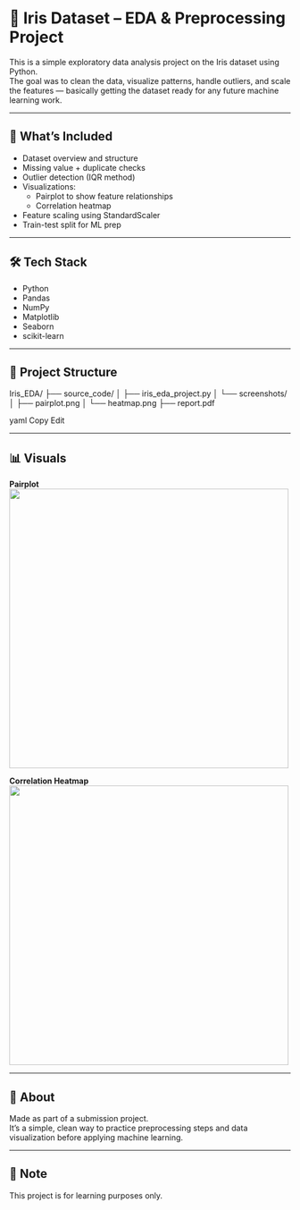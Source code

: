 # 🌸 Iris Dataset – EDA & Preprocessing Project

This is a simple exploratory data analysis project on the Iris dataset using Python.  
The goal was to clean the data, visualize patterns, handle outliers, and scale the features — basically getting the dataset ready for any future machine learning work.

---

## 🧰 What’s Included

- Dataset overview and structure
- Missing value + duplicate checks
- Outlier detection (IQR method)
- Visualizations:
  - Pairplot to show feature relationships
  - Correlation heatmap
- Feature scaling using StandardScaler
- Train-test split for ML prep

---

## 🛠 Tech Stack

- Python  
- Pandas  
- NumPy  
- Matplotlib  
- Seaborn  
- scikit-learn  

---

## 📁 Project Structure

Iris_EDA/
├── source_code/
│ ├── iris_eda_project.py
│ └── screenshots/
│ ├── pairplot.png
│ └── heatmap.png
├── report.pdf

yaml
Copy
Edit

---

## 📊 Visuals

**Pairplot**  
<img src="source_code/screenshots/pairplot.png" width="500"/>

**Correlation Heatmap**  
<img src="source_code/screenshots/heatmap.png" width="500"/>

---

## 👋 About

Made as part of a submission project.  
It’s a simple, clean way to practice preprocessing steps and data visualization before applying machine learning.

---

## 📌 Note

This project is for learning purposes only.  
